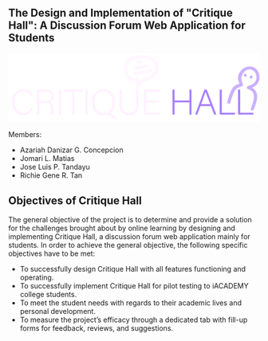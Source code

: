## The Design and Implementation of "Critique Hall": A Discussion Forum Web Application for Students

![ImageLogo](https://github.com/JTandayu/CritiqueHallv2/blob/main/public/critiquehall2-dark.png)

Members:
- Azariah Danizar G. Concepcion
- Jomari L. Matias
- Jose Luis P. Tandayu
- Richie Gene R. Tan


## Objectives of Critique Hall

The general objective of the project is to determine and provide a solution for the
challenges brought about by online learning by designing and implementing Critique
Hall, a discussion forum web application mainly for students.
In order to achieve the general objective, the following specific objectives have to
be met:
- To successfully design Critique Hall with all features functioning and operating.
- To successfully implement Critique Hall for pilot testing to iACADEMY college
students.
- To meet the student needs with regards to their academic lives and personal
development.
- To measure the project’s efficacy through a dedicated tab with fill-up forms for
feedback, reviews, and suggestions.
